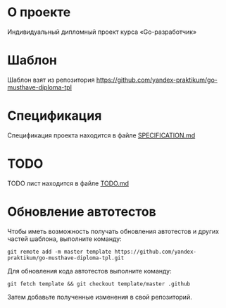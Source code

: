 # О проекте

Индивидуальный дипломный проект курса «Go-разработчик»

# Шаблон

Шаблон взят из репозитория <https://github.com/yandex-praktikum/go-musthave-diploma-tpl>

# Спецификация

Спецификация проекта находится в файле [SPECIFICATION.md](https://github.com/k0st1a/gophermart/blob/master/SPECIFICATION.md)

# TODO

TODO лист находится в файле [TODO.md](https://github.com/k0st1a/gophermart/blob/master/TODO.md)

# Обновление автотестов

Чтобы иметь возможность получать обновления автотестов и других частей шаблона, выполните команду:

```
git remote add -m master template https://github.com/yandex-praktikum/go-musthave-diploma-tpl.git
```

Для обновления кода автотестов выполните команду:

```
git fetch template && git checkout template/master .github
```

Затем добавьте полученные изменения в свой репозиторий.